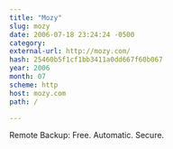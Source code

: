 ```yaml
---
title: "Mozy"
slug: mozy
date: 2006-07-18 23:24:24 -0500
category: 
external-url: http://mozy.com/
hash: 25460b5f1cf1bb3411a0dd667f60b067
year: 2006
month: 07
scheme: http
host: mozy.com
path: /

---
```


Remote Backup: Free. Automatic. Secure.
